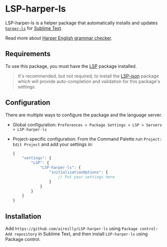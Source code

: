# LSP-harper-ls

LSP-harper-ls is a helper package that automatically installs and updates [`harper-ls`][1] for [Sublime Text][4].

Read more about [Harper English grammar checker][5]. 

## Requirements

To use this package, you must have the [LSP][3] package installed.

> It's recommended, but not required, to install the [LSP-json][2] package which will provide auto-completion and validation for this package's settings.

## Configuration

There are multiple ways to configure the package and the language server.

- Global configuration: `Preferences > Package Settings > LSP > Servers > LSP-harper-ls`
- Project-specific configuration:
  From the Command Palette run `Project: Edit Project` and add your settings in:

    ```js
    {
        "settings": {
            "LSP": {
                "LSP-harper-ls": {
                    "initializationOptions": {
                        // Put your settings here
                    }
                }
            }
        }
    }
    ```

## Installation

Add `https://github.com/aireilly/LSP-harper-ls` using `Package control: Add repository` in Sublime Text, and then install `LSP-harper-ls` using Package control.

[1]: https://github.com/elijah-potter/harper/tree/master/harper-ls
[2]: https://packagecontrol.io/packages/LSP-json
[3]: https://packagecontrol.io/packages/LSP
[4]: https://www.sublimetext.com/
[5]: https://github.com/elijah-potter/harper
